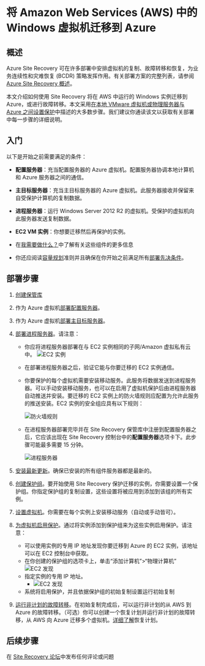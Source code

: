 <properties
	pageTitle="将 Windows 虚拟机从 Amazon Web Services 迁移到 Windows Azure"
	description="使用 Azure Site Recovery 将运行在 Amazon Web Services (AWS) 中的 Windows 虚拟机迁移到 Azure。"
	services="site-recovery"
	documentationCenter=""
	authors="rayne-wiselman"
	manager="jwhit"
	editor=""/>

<tags
	ms.service="site-recovery"
	ms.date="08/26/2015"
	wacn.date="10/22/2015"/>

#  将 Amazon Web Services (AWS) 中的 Windows 虚拟机迁移到 Azure


## 概述

Azure Site Recovery 可在许多部署中安排虚拟机的复制、故障转移和恢复，为业务连续性和灾难恢复 (BCDR) 策略发挥作用。有关部署方案的完整列表，请参阅 [Azure Site Recovery 概述](/documentation/articles/site-recovery-overview)。

本文介绍如何使用 Site Recovery 将在 AWS 中运行的 Windows 实例迁移到 Azure，或进行故障转移。本文采用[在本地 VMware 虚拟机或物理服务器与 Azure 之间设置保护](/documentation/articles/site-recovery-vmware-to-azure)中描述的大多数步骤。我们建议你通读该文以获取有关部署中每一步骤的详细说明。

## 入门

以下是开始之前需要满足的条件：

- **配置服务器**：充当配置服务器的 Azure 虚拟机。配置服务器协调本地计算机和 Azure 服务器之间的通信。
- **主目标服务器**：充当主目标服务器的 Azure 虚拟机。此服务器接收并保留来自受保护计算机的复制数据。
- **进程服务器**：运行 Windows Server 2012 R2 的虚拟机。受保护的虚拟机向此服务器发送复制数据。
- **EC2 VM 实例**：你想要迁移然后再保护的实例。

- 在[我需要做什么？](/documentation/articles/site-recovery-vmware-to-azure#what-do-i-need)中了解有关这些组件的更多信息
- 你还应阅读[容量规划](/documentation/articles/site-recovery-vmware-to-azure#capacity-planning)准则并且确保在你开始之前满足所有[部署先决条件](/documentation/articles/site-recovery-vmware-to-azure#before-you-start)。

## 部署步骤

1. [创建保管库](/documentation/articles/site-recovery-vmware-to-azure#step-1-create-a-vault)
2. 作为 Azure 虚拟机[部署配置服务器](/documentation/articles/site-recovery-vmware-to-azure#step-2-deploy-a-configuration-server)。
3. 作为 Azure 虚拟机[部署主目标服务器](/documentation/articles/site-recovery-vmware-to-azure#step-2-deploy-a-configuration-server)。
4. [部署进程服务器](/documentation/articles/site-recovery-vmware-to-azure#step-4-deploy-the-on-premises-process-server)。请注意：

	- 你应将进程服务器部署在与 EC2 实例相同的子网/Amazon 虚拟私有云中。
		![EC2 实例](./media/site-recovery-migrate-aws-to-azure/ASR_AWSMigration1.png)

	- 在部署进程服务器之后，验证它能与你要迁移的 EC2 实例通信。
	- 你要保护的每个虚拟机需要安装移动服务。此服务将数据发送到进程服务器。可以手动安装移动服务，也可以在启用了虚拟机保护后由进程服务器自动推送并安装。要迁移的 EC2 实例上的防火墙规则应配置为允许此服务的推送安装。EC2 实例的安全组应具有以下规则：

		![防火墙规则](./media/site-recovery-migrate-aws-to-azure/ASR_AWSMigration2.png)

	- 在进程服务器部署完毕并在 Site Recovery 保管库中注册到配置服务器之后，它应该出现在 Site Recovery 控制台中的**配置服务器**选项卡下。此步骤可能最多需要 15 分钟。
	
		![进程服务器](./media/site-recovery-migrate-aws-to-azure/ASR_AWSMigration3.png)

5. [安装最新更新](/documentation/articles/site-recovery-vmware-to-azure#step-5-install-latest-updates)。确保已安装的所有组件服务器都是最新的。
6. [创建保护组](/documentation/articles/site-recovery-vmware-to-azure#step-7-create-a-protection-group)。要开始使用 Site Recovery 保护迁移的实例，你需要设置一个保护组。你指定保护组的复制设置，这些设置将被应用到添加到该组的所有实例。 
7. [设置虚拟机](/documentation/articles/site-recovery-vmware-to-azure#step-8-set-up-machines-you-want-to-protect)。你需要在每个实例上安装移动服务（自动或手动皆可）。
8. [为虚拟机启用保护](/documentation/articles/site-recovery-vmware-to-azure#step-9-enable-protection)。通过将实例添加到保护组来为这些实例启用保护。请注意：

	- 可以使用实例的专用 IP 地址发现你要迁移到 Azure 的 EC2 实例，该地址可以在 EC2 控制台中获取。
	-  在你创建的保护组的选项卡上，单击“添加计算机”>“物理计算机”
		![EC2 发现](./media/site-recovery-migrate-aws-to-azure/ASR_AWSMigration4.png)
	- 指定实例的专用 IP 地址。
		- ![EC2 发现](./media/site-recovery-migrate-aws-to-azure/ASR_AWSMigration5.png)
	- 系统将启用保护，并且依据保护组的初始复制设置运行初始复制
9. [运行非计划的故障转移](/documentation/articles/site-recovery-failover#run-an-unplanned-failover)。在初始复制完成后，可以运行非计划的从 AWS 到 Azure 的故障转移。（可选）你可以创建一个恢复计划并运行非计划的故障转移，从 AWS 向 Azure 迁移多个虚拟机。[详细了解](/documentation/articles/site-recovery-create-recovery-plans)恢复计划。
		
## 后续步骤

在 [Site Recovery 论坛](https://social.msdn.microsoft.com/forums/zh-cn/home?forum=hypervrecovmgr)中发布任何评论或问题

<!---HONumber=74-->